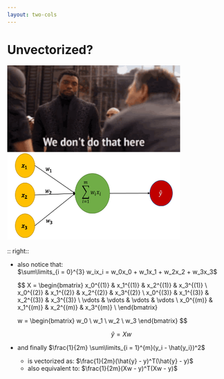```yaml
---
layout: two-cols
---
```


<style>
  .neuron {
    width: 400px;
    height: 200px;
  }
</style>

# Unvectorized?

<img alt="dont" src="/images/dont.gif" style="width: 400px; height: 200px" />

<img class="neuron mt-4" alt="neuron" src="/images/single-neuron.png" />

:: right::

- also notice that:  
  $\sum\limits_{i = 0}^{3} w_ix_i = w_0x_0 + w_1x_1 + w_2x_2 + w_3x_3$
  
  $$
    X = \begin{bmatrix}
          x_0^{(1)} & x_1^{(1)} & x_2^{(1)} & x_3^{(1)} \\
          x_0^{(2)} & x_1^{(2)} & x_2^{(2)} & x_3^{(2)} \\
          x_0^{(3)} & x_1^{(3)} & x_2^{(3)} & x_3^{(3)} \\
          \vdots  & \vdots  & \vdots  & \vdots  \\
          x_0^{(m)} & x_1^{(m)} & x_2^{(m)} & x_3^{(m)} \\
        \end{bmatrix} 
      
    w = \begin{bmatrix}
          w_0 \\
          w_1 \\
          w_2 \\
          w_3
        \end{bmatrix}
  $$

  $$
    \hat{y} = Xw
  $$

- and finally $\frac{1}{2m} \sum\limits_{i = 1}^{m}(y_i - \hat{y_i})^2$
  + is vectorized as: $\frac{1}{2m}(\hat{y} - y)^T(\hat{y} - y)$
  + also equivalent to: $\frac{1}{2m}(Xw - y)^T(Xw - y)$
